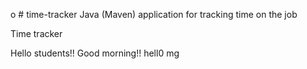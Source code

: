 o # time-tracker
Java (Maven) application for tracking time on the job

Time tracker

Hello students!! Good morning!!
hell0 mg
